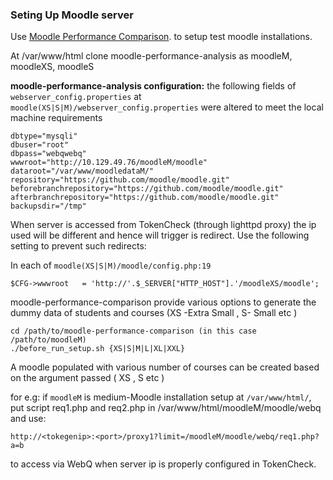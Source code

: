 ### Seting Up Moodle server

Use [Moodle Performance Comparison](https://github.com/moodlehq/moodle-performance-comparison).
to setup test moodle installations.

At /var/www/html clone moodle-performance-analysis as moodleM, moodleXS, moodleS

**moodle-performance-analysis configuration:** the following fields of
`webserver_config.properties` at
`moodle(XS|S|M)/webserver_config.properties`  were altered to meet the
local machine requirements

```
dbtype="mysqli"
dbuser="root"
dbpass="webqwebq"
wwwroot="http://10.129.49.76/moodleM/moodle"
dataroot="/var/www/moodledataM/"
repository="https://github.com/moodle/moodle.git"
beforebranchrepository="https://github.com/moodle/moodle.git"
afterbranchrepository="https://github.com/moodle/moodle.git"
backupsdir="/tmp"
```


When server is accessed from TokenCheck (through lighttpd proxy) the ip
used will be different and hence will trigger is redirect. Use the following 
setting to prevent such redirects:

In each of `moodle(XS|S|M)/moodle/config.php:19`
```
$CFG->wwwroot   = 'http://'.$_SERVER["HTTP_HOST"].'/moodleXS/moodle'; 
```

moodle-performance-comparison provide various options to generate the dummy
data of students and courses (XS -Extra Small , S- Small etc )
```
cd /path/to/moodle-performance-comparison (in this case /path/to/moodleM) 
./before_run_setup.sh {XS|S|M|L|XL|XXL} 
```
A moodle populated with various number of courses can be created based on the 
argument passed ( XS , S etc )


for e.g: if `moodleM` is medium-Moodle installation setup at `/var/www/html/`,<br/>
    put script req1.php and req2.php in /var/www/html/moodleM/moodle/webq<br/>
    and use:
```
http://<tokegenip>:<port>/proxy1?limit=/moodleM/moodle/webq/req1.php?a=b
```
to access via WebQ when server ip is properly configured in TokenCheck.
